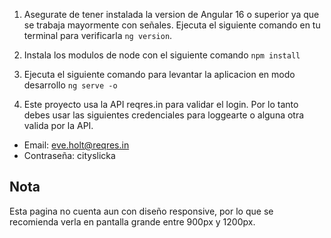 1. Asegurate de tener instalada la version de Angular 16 o superior
  ya que se trabaja mayormente con señales.
  Ejecuta el siguiente comando en tu terminal para verificarla
  ``` ng version ```.

2. Instala los modulos de node con el siguiente comando
  ``` npm install ```

3. Ejecuta el siguiente comando para levantar la aplicacion en modo desarrollo
``` ng serve -o ```

4. Este proyecto usa la API reqres.in para validar el login. Por lo tanto debes usar las siguientes
  credenciales para loggearte o alguna otra valida por la API.
  
  * Email: eve.holt@reqres.in
  * Contraseña: cityslicka


## Nota
Esta pagina no cuenta aun con diseño responsive, por lo que se recomienda verla en pantalla grande 
entre 900px y 1200px.
